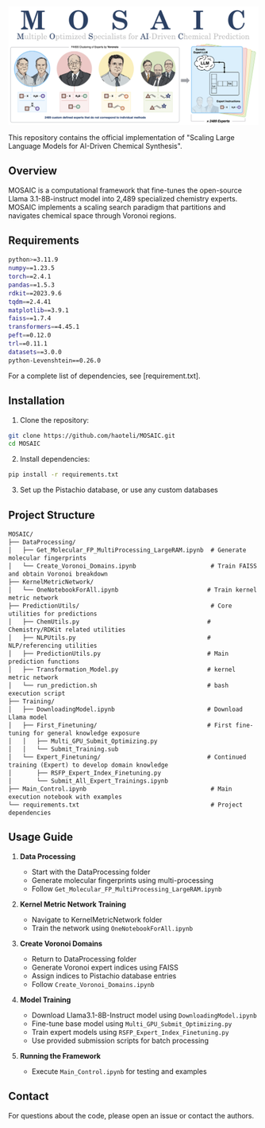 <p align="center">
  <img src="Abstractv1.png" alt="MOSAIC" width="1000">
</p>

This repository contains the official implementation of "Scaling Large Language Models for AI-Driven Chemical Synthesis".

## Overview

MOSAIC is a computational framework that fine-tunes the open-source Llama 3.1-8B-instruct model into 2,489 specialized chemistry experts. MOSAIC implements a scaling search paradigm that partitions and navigates chemical space through Voronoi regions.

## Requirements

```bash
python>=3.11.9
numpy==1.23.5
torch==2.4.1
pandas==1.5.3
rdkit==2023.9.6
tqdm==2.4.41
matplotlib==3.9.1
faiss==1.7.4
transformers==4.45.1
peft==0.12.0
trl==0.11.1
datasets==3.0.0
python-Levenshtein==0.26.0
```

For a complete list of dependencies, see [requirement.txt].

## Installation

1. Clone the repository:
```bash
git clone https://github.com/haoteli/MOSAIC.git
cd MOSAIC
```

2. Install dependencies:
```bash
pip install -r requirements.txt
```

3. Set up the Pistachio database, or use any custom databases

## Project Structure

```
MOSAIC/
├── DataProcessing/
│   ├── Get_Molecular_FP_MultiProcessing_LargeRAM.ipynb  # Generate molecular fingerprints
│   └── Create_Voronoi_Domains.ipynb                     # Train FAISS and obtain Voronoi breakdown
├── KernelMetricNetwork/
│   └── OneNotebookForAll.ipynb                         # Train kernel metric network
├── PredictionUtils/                                     # Core utilities for predictions
│   ├── ChemUtils.py                                    # Chemistry/RDKit related utilities
│   ├── NLPUtils.py                                     # NLP/referencing utilities
│   ├── PredictionUtils.py                              # Main prediction functions
│   ├── Transformation_Model.py                         # kernel metric network
│   └── run_prediction.sh                               # bash execution script
├── Training/
│   ├── DownloadingModel.ipynb                          # Download Llama model
│   ├── First_Finetuning/                               # First fine-tuning for general knowledge exposure
│   │   ├── Multi_GPU_Submit_Optimizing.py
│   │   └── Submit_Training.sub                         
│   └── Expert_Finetuning/                              # Continued training (Expert) to develop domain knowledge
│       ├── RSFP_Expert_Index_Finetuning.py
│       └── Submit_All_Expert_Trainings.ipynb
├── Main_Control.ipynb                                   # Main execution notebook with examples
└── requirements.txt                                     # Project dependencies
```




## Usage Guide

1. **Data Processing**
   - Start with the DataProcessing folder
   - Generate molecular fingerprints using multi-processing
   - Follow `Get_Molecular_FP_MultiProcessing_LargeRAM.ipynb`

2. **Kernel Metric Network Training**
   - Navigate to KernelMetricNetwork folder
   - Train the network using `OneNotebookForAll.ipynb`

3. **Create Voronoi Domains**
   - Return to DataProcessing folder
   - Generate Voronoi expert indices using FAISS
   - Assign indices to Pistachio database entries
   - Follow `Create_Voronoi_Domains.ipynb`

4. **Model Training**
   - Download Llama3.1-8B-Instruct model using `DownloadingModel.ipynb`
   - Fine-tune base model using `Multi_GPU_Submit_Optimizing.py`
   - Train expert models using `RSFP_Expert_Index_Finetuning.py`
   - Use provided submission scripts for batch processing

5. **Running the Framework**
   - Execute `Main_Control.ipynb` for testing and examples


## Contact
For questions about the code, please open an issue or contact the authors.
